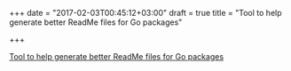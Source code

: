 +++
date = "2017-02-03T00:45:12+03:00"
draft = true
title = "Tool to help generate better ReadMe files for Go packages"

+++

<p><a href="http://go-readme.golang.nz">Tool to help generate better ReadMe files for Go packages</a></p>
